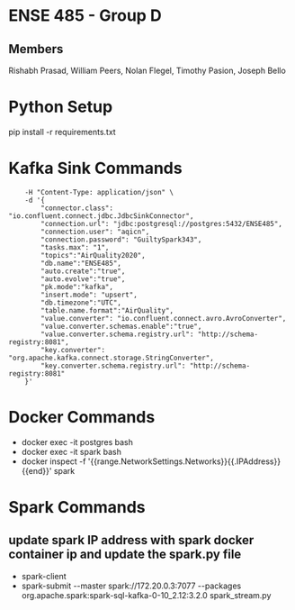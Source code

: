 # ENSE 485 - Group D

## Members

Rishabh Prasad, William Peers, Nolan Flegel, Timothy Pasion, Joseph Bello

# Python Setup
pip install -r requirements.txt

# Kafka Sink Commands

```curl -X PUT http://localhost:8083/connectors/sink-postgres-test/config \
    -H "Content-Type: application/json" \
    -d '{
        "connector.class": "io.confluent.connect.jdbc.JdbcSinkConnector",
        "connection.url": "jdbc:postgresql://postgres:5432/ENSE485",
        "connection.user": "aqicn",
        "connection.password": "GuiltySpark343",
        "tasks.max": "1",
        "topics":"AirQuality2020",
        "db.name":"ENSE485",
        "auto.create":"true",
        "auto.evolve":"true",
        "pk.mode":"kafka",
        "insert.mode": "upsert",
        "db.timezone":"UTC",
        "table.name.format":"AirQuality",
        "value.converter": "io.confluent.connect.avro.AvroConverter",
        "value.converter.schemas.enable":"true",
        "value.converter.schema.registry.url": "http://schema-registry:8081",
        "key.converter": "org.apache.kafka.connect.storage.StringConverter",
        "key.converter.schema.registry.url": "http://schema-registry:8081"
    }'
```

# Docker Commands
 - docker exec -it postgres bash
 - docker exec -it spark bash
 - docker inspect -f '{{range.NetworkSettings.Networks}}{{.IPAddress}}{{end}}' spark


# Spark Commands
## update spark IP address with spark docker container ip and update the spark.py file
- spark-client
- spark-submit --master spark://172.20.0.3:7077 --packages org.apache.spark:spark-sql-kafka-0-10_2.12:3.2.0 spark_stream.py

